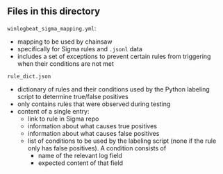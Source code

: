 ## Files in this directory

`winlogbeat_sigma_mapping.yml`:
- mapping to be used by chainsaw
- specifically for Sigma rules and `.jsonl` data
- includes a set of exceptions to prevent certain rules from triggering when their conditions are not met

`rule_dict.json`
- dictionary of rules and their conditions used by the Python labeling script to determine true/false positives
- only contains rules that were observed during testing
- content of a single entry:
  - link to rule in Sigma repo
  - information about what causes true positives
  - information about what causes false positives
  - list of conditions to be used by the labeling script (none if the rule only has false positives). A condition consists of
    - name of the relevant log field
    - expected content of that field
